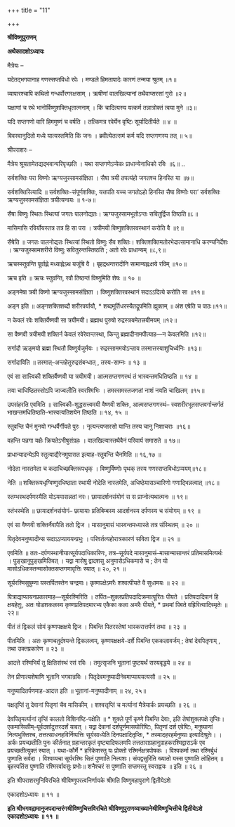 +++
title = "11"

+++


<div id="pl-73207" claऽऽ="panel-layout">

<div id="pg-73207-0" claऽऽ="panel-grid panel-no-ऽtyle">

<div id="pgc-73207-0-0" claऽऽ="panel-grid-cell" weight="1">

<div id="panel-73207-0-0-0" claऽऽ="ऽo-panel widget widget_ऽow-editor panel-firऽt-child panel-laऽt-child" index="0" data-ऽtyle="{&quot;background_image_attachment&quot;ःfalऽe,&quot;background_diऽplay&quot;ः&quot;tile&quot;}">

<div claऽऽ="ऽo-widget-ऽow-editor ऽo-widget-ऽow-editor-baऽe">

<div claऽऽ="ऽiteorigin-widget-tinymce textwidget">

**श्रीविष्णुपुराणम्**

**अथैकादशोऽध्यायः**

 मैत्रेयः –

यदेतद्भगवानाह गणस्सप्तविधो रवेः । मण्डले हिमतापादेः कारणं तन्मया श्रुतम् ॥१॥

व्यापारश्चापि कथितो गन्धर्वोरगरक्षसाम् । ऋषीणां वालखिल्यानां तथैवाप्सरसां गुरो ॥२॥

यक्षाणां च रथे भानोर्विष्णुशक्तिधृतात्मनाम् । किं चादित्यस्य यत्कर्म तन्नात्रोक्तं त्वया मुने ॥३॥

यदि सप्तगणो वारि हिममुष्णं च वर्षति । तत्किमत्र रवेर्येन वृष्टिः सूर्यादितीर्यते ॥ ४ ॥

विवस्वानुदितो मध्ये यात्यस्तमिति किं जनः । ब्रवीत्येतत्समं कर्म यदि सप्तगणस्य तत् ॥ ५॥

 श्रीपराशरः –

मैत्रेय श्रूयतामेतद्यद्भवान्परिपृच्छति । यथा सप्तगणेऽप्येकः प्राधान्येनाधिको रविः ॥६॥ ..

सर्वशक्तिः परा विष्णोः ऋग्यजुस्सामसंज्ञिता । सैषा त्रयी तपत्यंहो जगतश्च हिनस्ति या ॥७॥

 सर्वशक्तिरित्यादि ॥ सर्वशक्तिः-संपूर्णशक्तिः, यत्तपति यच्च जगतोऽहो हिनस्ति सैषा विष्णोः परा’ सर्वशक्तिः ऋग्यजुस्सामसंज्ञिता त्रयीत्यन्वयः ॥ १-७॥

सैषा विष्णुः स्थितः स्थित्यां जगतः पालनोद्यतः। ऋग्यजुस्सामभूतोऽन्तः सवितुर्द्विज तिष्ठति॥८॥

मासिमासि रविर्योयस्तत्र तत्र हि सा परा । त्रयीमयी विष्णुशक्तिरवस्थानं करोति वै ॥९॥

सैषेति ॥ जगतः पालनोद्यतः स्थित्यां स्थितो विष्णुः सैव शक्तिः। शक्तिशक्तिमतोरभेदात्सामानाधि करण्यनिर्देशः । ऋग्यजुस्सामशरीरो विष्णुः सवितुरन्तस्तिष्ठति ; अतो रवेः प्राधान्यम् ॥८,९॥

ऋचस्स्तुवन्ति पूर्वाह्णे मध्याह्नेऽथ यजूंषि वै । बृहद्रथन्तरादीनि सामान्यह्नःक्षये रविम् ॥१०॥

 ऋच इति ॥ ऋचः स्तुवन्ति, रवौ तिष्ठन्तं विष्णुमिति शेषः ॥ १० ॥

अङ्गमेषा त्रयी विष्णो ऋग्यजुस्सामसंज्ञिता । विष्णुशक्तिरवस्थानं सदाऽऽदित्ये करोति सा ॥११॥

 अङ्ग इति ॥ अङ्गशक्तिशब्दौ शरीरपर्यायौ, * शब्दमूर्तिधरस्यैतद्रूपमिति ह्युक्तम् ॥ अंश एषेति च पाठः॥११॥

न केवलं रवेः शक्तिर्वैष्णवी सा त्रयीमयी। ब्रह्माथ पुरुषो रुद्रस्त्रयमेतत्त्रयीमयम् ॥१२॥

 सा वैष्णवी त्रयीमयी शक्तिर्न केवलं रवेरेवान्तस्था,
किन्तु ब्रह्मादीनामपीत्याह—न केवलमिति ॥१२॥

सर्गादौ ऋङ्मयो ब्रह्मा स्थितौ विष्णुर्यजुर्मयः । रुद्रस्साममयोऽन्ताय तस्मात्तस्याशुचिर्ध्वनिः ॥१३॥

 सर्गादाविति ॥ तस्मात्–अन्तहेतुरुद्रसंबन्धात् , तस्य-साम्नः ॥ १३ ॥

एवं सा सात्त्विकी शक्तिर्वैष्णवी या त्रयीमयी। आत्मसप्तगणस्थं तं भास्वन्तमधितिष्ठति ॥ १४ ॥

तया चाधिष्ठितस्सोऽपि जाज्वलीति स्वरश्मिभिः । तमस्समस्तजगतां नाशं नयति चाखिलम् ॥१५॥

 उपसंहरति एवमिति ॥ सात्त्विकी–शुद्धसत्त्वमयी वैष्णवी शक्तिः, आत्मसप्तगणस्थं– स्वशरीरभूतसप्तवर्गान्तर्गतं
भाखन्तमधितिष्ठति–भास्वत्यतिशयेन तिष्ठति ॥ १४, १५ ॥

स्तुवन्ति चैनं मुनयो गन्धर्वैर्गीयते पुरः । नृत्यन्त्यप्सरसो यान्ति तस्य चानु निशाचराः ॥१६॥

वहन्ति पन्नगा यक्षैः क्रियतेऽभीषुसंग्रहः । वालखिल्यास्तथैवैनं परिवार्य समासते ॥ १७॥

 प्राधान्यादन्येऽपि स्तुत्याद्यैरेनमुपासत इत्याह-स्तुवन्ति चैनमिति ॥ १६,१७ ॥

नोदेता नास्तमेता च कदाचिच्छक्तिरूपधृक् । विष्णुर्विष्णोः पृथक् तस्य गणस्सप्तविधोऽप्ययम्॥१८॥

 नेति ॥ शक्तिरूपधृग्विष्णुरधिष्ठाता स्थायी नोदेति
नास्तमेति, अधिष्ठेयासञ्चारिणो गणाद्भिन्नत्वात् ॥१८॥

स्तम्भस्थदर्पणस्यैति योऽयमासन्नतां नरः। छायादर्शनसंयोगं स स प्राप्नोत्यथात्मनः ॥ १९॥

 स्तंभस्थेति ॥ छायादर्शनसंयोगं– छायायाः प्रतिबिम्बस्य
आदर्शनस्य दर्पणस्य च संयोगम् ॥ १९ ॥

एवं सा वैष्णवी शक्तिर्नैवापैति ततो द्विज । मासानुमासं भास्वन्तमध्यास्ते तत्र संस्थितम् ॥ २० ॥

पितृदेवमनुष्यादीन्स सदाऽऽप्याययन्प्रभुः । परिवर्तत्यहोरात्रकारणं सविता द्विज ॥ २१ ॥

 एवमिति ॥ ततः-दर्पणस्थानीयात्सूर्यपदाधिकारिणः, तत्र–सूर्यपदे मासानुमासं–मासान्मासान्तरं प्रतिमासमित्यर्थः । पुङ्खानुपुङ्खमितिवत् । यद्वा मासेषु द्वादशसु अनुमासेऽधिकमासे च ; तेन यो मासोऽधिकस्तन्मासोक्तसप्तगणावृत्तिः स्यात् ॥ २०, २१ ॥

सूर्यरश्मिसुषुम्णा यस्तर्पितस्तेन चन्द्रमाः। कृष्णपक्षेऽमरैः शश्वत्पीयते वै सुधामयः ॥ २२ ॥

 पित्राद्याप्यायनप्रकारमाह—सूर्यरश्मिरिति । तर्पितः–शुक्लप्रतिपदादिक्रमात्पूरितः पीयते । प्रतिपदादिपानं हि क्षयहेतुः, अतः षोडशकलस्य कृष्णप्रतिपदमारभ्य एकैका कला अमरैः पीयते, * प्रथमां पिबते वह्रिरित्यादिस्मृतेः ॥ २२॥

पीतं तं द्विकलं सोमं कृष्णपक्षक्षये द्विज । पिबन्ति पितरस्तेषां भास्करात्तर्पणं तथा ॥ २३ ॥

 पीतमिति । अतः कृष्णचतुर्दश्यन्ते द्विकलत्वम्, कृष्णपक्षक्षये-दर्शे पिबन्ति एककलावर्जम् ; तेषां देवपितृणाम् , तथा उक्तप्रकारेण ॥ २३ ॥

आदत्ते रश्मिभिर्यं तु क्षितिसंस्थं रसं रविः । तमुत्सृजनि भूतानां पुष्टयर्थं सस्यवृद्धये ॥ २४ ॥

तेन प्रीणात्यशेषाणि भूतानि भगवान्रविः । पितृदेवमनुष्यादीनेवमाप्याययत्यसौ ॥ २५ ॥

 मनुष्यादितर्पणमाह-आदत्त इति ॥ भूतानां-मनुष्यादीनाम् ॥ २४, २५॥

पक्षतृप्तिं तु देवानां पितृणां चैव मासिकीम् । शश्वत्तृप्तिं च मर्त्यानां मैत्रेयार्कः प्रयच्छति ॥ २६ ॥

 देवपितृमर्त्यानां तृप्तिं कालतो विशिनष्टि-पक्षेति ॥ * शुक्ले पूर्णं कृष्णे पिबन्ति देवाः, इति तेषांशुक्लपक्षे तृप्तिः। एकमासिकीम्–पूर्वदर्शादुत्तरदर्शं यावत् । यद्वा देवानां दर्शपूर्णमासयोरिष्टिः, पितृणां दर्श एवेष्टिः, मनुष्याणां नित्यभुक्तिश्च, तत्तत्साधनहविर्निष्पत्तिः सूर्यसाध्येति दिनपक्षादितृप्तिः, * तस्मादहरहर्मनुष्याः इत्यादिश्रुतेः। । अर्कः प्रयच्छतीति पुनः कीर्तनात् ग्रहान्तरकृतं वृष्ट्यादिफलमपि तत्तताराग्रहानुग्राहकरश्मिद्वाराऽर्क एव
प्रयच्छतीत्युक्तं स्यात् । यथा-कौर्मे * हरिकेशस्तु यः प्रोक्तो रश्मिर्नक्षत्रपोषकः । विश्वकर्मा तथा रश्मिर्बुधं पुष्णाति सर्वदा । विश्वव्यचा सूर्यरश्मिः सितं पुष्णाति नित्यशः। संयद्वसुरिति ख्यातो यस्स पुष्णाति लोहितम् ॥ बृहस्पतिंस पुष्णाति रश्मिरर्वावसुः प्रभोः॥ शनैश्चरं स पुष्णाति सप्तमस्तु स्वराह्वयः ॥ इति ॥ २६ ॥

इति श्रीपराशरमुनिविरचिते श्रीविष्णुपरत्वनिर्णायके श्रीमति विष्णुमहापुराणे द्वितीयेऽशे

एकादशोऽध्यायः ॥ ११ ॥

**इति श्रीभगवद्रामानुजपदान्तरंगश्रीविष्णुचित्तविरचिते श्रीविष्णुपुराणव्याख्यानेश्रीविष्णुचित्तीचे द्वितीयेऽशे एकादशोऽध्यायः ॥ ११ ॥**














